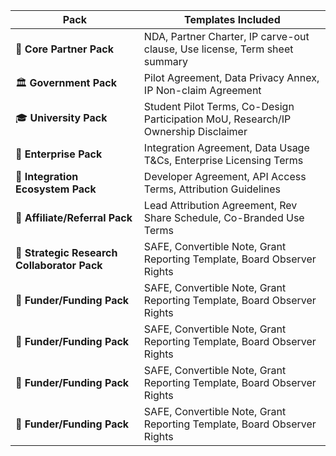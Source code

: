 


| **Pack**                          | **Templates Included**                                                             |
| --------------------------------- | ---------------------------------------------------------------------------------- |
| 🧾 **Core Partner Pack**          | NDA, Partner Charter, IP carve-out clause, Use license, Term sheet summary         |
| 🏛 **Government Pack**            | Pilot Agreement, Data Privacy Annex, IP Non-claim Agreement                        |
| 🎓 **University Pack**            | Student Pilot Terms, Co-Design Participation MoU, Research/IP Ownership Disclaimer |
| 🧠 **Enterprise Pack**            | Integration Agreement, Data Usage T\&Cs, Enterprise Licensing Terms                |
| 🧩 **Integration Ecosystem Pack** | Developer Agreement, API Access Terms, Attribution Guidelines                      |
| 🤝 **Affiliate/Referral Pack**    | Lead Attribution Agreement, Rev Share Schedule, Co-Branded Use Terms               |
| 🧪 **Strategic Research Collaborator Pack**       | SAFE, Convertible Note, Grant Reporting Template, Board Observer Rights            |
| 💸 **Funder/Funding Pack**        | SAFE, Convertible Note, Grant Reporting Template, Board Observer Rights            |
| 💸 **Funder/Funding Pack**        | SAFE, Convertible Note, Grant Reporting Template, Board Observer Rights            |
| 💸 **Funder/Funding Pack**        | SAFE, Convertible Note, Grant Reporting Template, Board Observer Rights            |
| 💸 **Funder/Funding Pack**        | SAFE, Convertible Note, Grant Reporting Template, Board Observer Rights            |